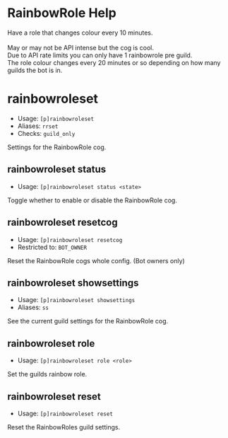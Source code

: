 # RainbowRole Help

Have a role that changes colour every 10 minutes.<br/><br/>May or may not be API intense but the cog is cool.<br/>Due to API rate limits you can only have 1 rainbowrole pre guild.<br/>The role colour changes every 20 minutes or so depending on how many guilds the bot is in.

# rainbowroleset
 - Usage: `[p]rainbowroleset `
 - Aliases: `rrset`
 - Checks: `guild_only`

Settings for the RainbowRole cog.

## rainbowroleset status
 - Usage: `[p]rainbowroleset status <state> `

Toggle whether to enable or disable the RainbowRole cog.

## rainbowroleset resetcog
 - Usage: `[p]rainbowroleset resetcog `
 - Restricted to: `BOT_OWNER`

Reset the RainbowRole cogs whole config. (Bot owners only)

## rainbowroleset showsettings
 - Usage: `[p]rainbowroleset showsettings `
 - Aliases: `ss`

See the current guild settings for the RainbowRole cog.

## rainbowroleset role
 - Usage: `[p]rainbowroleset role <role> `

Set the guilds rainbow role.

## rainbowroleset reset
 - Usage: `[p]rainbowroleset reset `

Reset the RainbowRoles guild settings.
